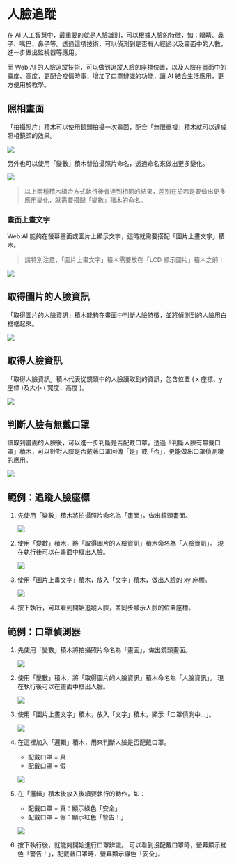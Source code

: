 # 人臉追蹤

在 AI 人工智慧中，最重要的就是人臉識別，可以根據人臉的特徵，如：眼睛、鼻子、嘴巴、鼻子等。透過這項技術，可以偵測到是否有人經過以及畫面中的人數，進一步做出監視器等應用。

而 Web:AI 的人臉追蹤技術，可以做到追蹤人臉的座標位置，以及人臉在畫面中的寬度、高度，更配合疫情時事，增加了口罩辨識的功能，讓 AI 結合生活應用，更方便用於教學。

## 照相畫面

「拍攝照片」積木可以使用鏡頭拍攝一次畫面，配合「無限重複」積木就可以達成照相鏡頭的效果。

![](../../assets/images/upload_e5f0e28421cf299a02c56d80badc8485.png)

另外也可以使用「變數」積木替拍攝照片命名，透過命名來做出更多變化。

![](../../assets/images/upload_2630972dadc38129eb09e64e7d262658.png)

> 以上兩種積木組合方式執行後會達到相同的結果，差別在於若是要做出更多應用變化，就需要搭配「變數」積木的命名。

### 畫面上畫文字

Web:AI 能夠在螢幕畫面或圖片上顯示文字，這時就需要搭配「圖片上畫文字」積木。

> 請特別注意，「圖片上畫文字」積木需要放在「LCD 顯示圖片」積木之前！

![](../../assets/images/upload_d4fc3f4eca1a16281c9aade6bb111715.png)

## 取得圖片的人臉資訊

「取得圖片的人臉資訊」積木能夠在畫面中判斷人臉特徵，並將偵測到的人臉用白框框起來。

![](../../assets/images/upload_deef20fc56ca67c2a61f0dff7ffa4865.png)

## 取得人臉資訊

「取得人臉資訊」積木代表從鏡頭中的人臉讀取到的資訊，包含位置 ( x 座標、y 座標 )及大小 ( 寬度、高度 )。

![](../../assets/images/upload_300c4b47308ba5100134338d8f53ce3e.png)

## 判斷人臉有無戴口罩

讀取到畫面的人臉後，可以進一步判斷是否配戴口罩，透過「判斷人臉有無戴口罩」積木，可以針對人臉是否戴著口罩回傳「是」或「否」，更能做出口罩偵測機的應用。

![](../../assets/images/upload_bb7707e5b01fea74606915bc5f4cd6a7.png)

## 範例：追蹤人臉座標

1. 先使用「變數」積木將拍攝照片命名為「畫面」，做出鏡頭畫面。

   ![](../../assets/images/upload_f345072205d970e61952b802116f042a.png)

2. 使用「變數」積木，將「取得圖片的人臉資訊」積木命名為「人臉資訊」。
    現在執行後可以在畫面中框出人臉。

    ![](../../assets/images/upload_396fb589d4157779453859ca5fe4c8e2.png)

3. 使用「圖片上畫文字」積木，放入「文字」積木，做出人臉的 xy 座標。

   ![](../../assets/images/upload_b96f96011107dd369cc944a6705d8edc.png)

4. 按下執行，可以看到開始追蹤人臉，並同步顯示人臉的位置座標。

## 範例：口罩偵測器

1. 先使用「變數」積木將拍攝照片命名為「畫面」，做出鏡頭畫面。

    ![](../../assets/images/upload_f345072205d970e61952b802116f042a.png)

2. 使用「變數」積木，將「取得圖片的人臉資訊」積木命名為「人臉資訊」。
    現在執行後可以在畫面中框出人臉。

    ![](../../assets/images/upload_396fb589d4157779453859ca5fe4c8e2.png)

3. 使用「圖片上畫文字」積木，放入「文字」積木，顯示「口罩偵測中...」。

    ![](../../assets/images/upload_ca1d491ec5330d6f497741e0a5d1cda9.png)
 
4. 在這裡加入「邏輯」積木，用來判斷人臉是否配戴口罩。
    - 配戴口罩 = 真
    - 配戴口罩 = 假 

    ![](../../assets/images/upload_8ce4a924ea5ece392c3c0e5f025cf75b.png)

5. 在「邏輯」積木後放入後續要執行的動作，如：
    - 配戴口罩 = 真：顯示綠色「安全」
    - 配戴口罩 = 假：顯示紅色「警告！」

    ![](../../assets/images/upload_80741458ce4b6175eeb718ce5cf239d1.png)

6. 按下執行後，就能夠開始進行口罩辨識。
可以看到沒配戴口罩時，螢幕顯示紅色「警告！」，配戴著口罩時，螢幕顯示綠色「安全」。
